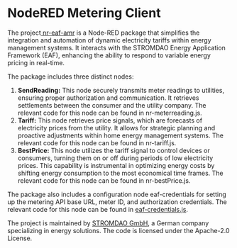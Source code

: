 # NodeRED Metering Client

The project[ nr-eaf-amr](https://flows.nodered.org/node/nr-eaf-amr) is a Node-RED package that simplifies the integration and automation of dynamic electricity tariffs within energy management systems. It interacts with the STROMDAO Energy Application Framework (EAF), enhancing the ability to respond to variable energy pricing in real-time.

The package includes three distinct nodes:

1. **SendReading:** This node securely transmits meter readings to utilities, ensuring proper authorization and communication. It retrieves settlements between the consumer and the utility company. The relevant code for this node can be found in nr-meterreading.js.
2. **Tariff:** This node retrieves price signals, which are forecasts of electricity prices from the utility. It allows for strategic planning and proactive adjustments within home energy management systems. The relevant code for this node can be found in nr-tariff.js.
3. **BestPrice:** This node utilizes the tariff signal to control devices or consumers, turning them on or off during periods of low electricity prices. This capability is instrumental in optimizing energy costs by shifting energy consumption to the most economical time frames. The relevant code for this node can be found in nr-bestPrice.js.

The package also includes a configuration node eaf-credentials for setting up the metering API base URL, meter ID, and authorization credentials. The relevant code for this node can be found in [eaf-credentials.js](https://github.com/energychain/nr-eaf-amr/blob/main/eaf-credentials.html).

The project is maintained by [STROMDAO GmbH](https://stromdao.de/), a German company specializing in energy solutions. The code is licensed under the Apache-2.0 License.
